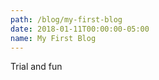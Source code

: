 ```yaml
---
path: /blog/my-first-blog
date: 2018-01-11T00:00:00-05:00
name: My First Blog
---
```


Trial and fun